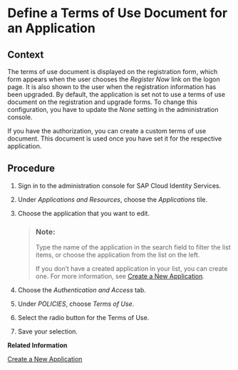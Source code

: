 <!-- loio8a28c70cc27d46309538cdc5746db067 -->

# Define a Terms of Use Document for an Application



## Context

The terms of use document is displayed on the registration form, which form appears when the user chooses the *Register Now* link on the logon page. It is also shown to the user when the registration information has been upgraded. By default, the application is set not to use a terms of use document on the registration and upgrade forms. To change this configuration, you have to update the *None* setting in the administration console.

If you have the authorization, you can create a custom terms of use document. This document is used once you have set it for the respective application.



## Procedure

1.  Sign in to the administration console for SAP Cloud Identity Services.

2.  Under *Applications and Resources*, choose the *Applications* tile.

3.  Choose the application that you want to edit.

    > ### Note:  
    > Type the name of the application in the search field to filter the list items, or choose the application from the list on the left.
    > 
    > If you don’t have a created application in your list, you can create one. For more information, see [Create a New Application](create-a-new-application-0d4b255.md).

4.  Choose the *Authentication and Access* tab.

5.  Under *POLICIES*, choose *Terms of Use*.

6.  Select the radio button for the Terms of Use.

7.  Save your selection.


**Related Information**  


[Create a New Application](create-a-new-application-0d4b255.md "You can create a new application and customize it to comply with your company requirements.")

